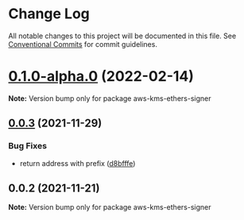 # Change Log

All notable changes to this project will be documented in this file.
See [Conventional Commits](https://conventionalcommits.org) for commit guidelines.

# [0.1.0-alpha.0](https://github.com/odanado/aws-kms-provider/compare/aws-kms-ethers-signer@0.0.3...aws-kms-ethers-signer@0.1.0-alpha.0) (2022-02-14)

**Note:** Version bump only for package aws-kms-ethers-signer

## [0.0.3](https://github.com/odanado/aws-kms-provider/compare/aws-kms-ethers-signer@0.0.2...aws-kms-ethers-signer@0.0.3) (2021-11-29)

### Bug Fixes

- return address with prefix ([d8bfffe](https://github.com/odanado/aws-kms-provider/commit/d8bfffecb45bb1bfd7067997565d6967ccdcf4ad))

## 0.0.2 (2021-11-21)

**Note:** Version bump only for package aws-kms-ethers-signer
